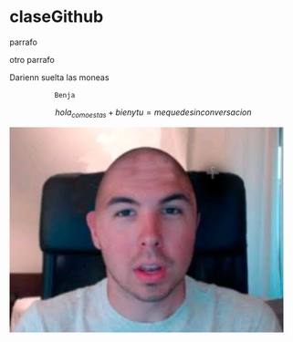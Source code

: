 # claseGithub

parrafo 

otro parrafo

Darienn suelta las moneas


               Benja

$$ hola_{comoestas} + bien y tu = me quede sin conversacion $$

![imagen de link](68da89044ebf231a59ad2ee4739d94a9.jpg)
